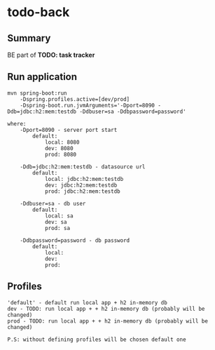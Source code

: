 # todo-back

## Summary

BE part of **TODO: task tracker**

## Run application

	mvn spring-boot:run 
        -Dspring.profiles.active=[dev/prod]
        -Dspring-boot.run.jvmArguments='-Dport=8090 -Ddb=jdbc:h2:mem:testdb -Ddbuser=sa -Ddbpassword=password'
        
    where: 
        -Dport=8090 - server port start
            default: 
                local: 8080
                dev: 8080
                prod: 8080

        -Ddb=jdbc:h2:mem:testdb - datasource url
            default: 
                local: jdbc:h2:mem:testdb
                dev: jdbc:h2:mem:testdb
                prod: jdbc:h2:mem:testdb

        -Ddbuser=sa - db user
            default: 
                local: sa
                dev: sa
                prod: sa

        -Ddbpassword=password - db password
            default: 
                local:
                dev:
                prod:

## Profiles

    'default' - default run local app + h2 in-memory db
    dev - TODO: run local app + + h2 in-memory db (probably will be changed)
    prod - TODO: run local app + + h2 in-memory db (probably will be changed)

    P.S: without defining profiles will be chosen default one